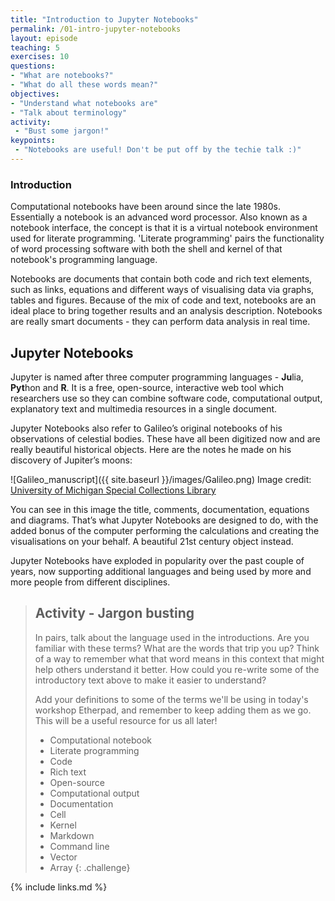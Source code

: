 ```yaml
---
title: "Introduction to Jupyter Notebooks"
permalink: /01-intro-jupyter-notebooks
layout: episode
teaching: 5
exercises: 10
questions:
- "What are notebooks?"
- "What do all these words mean?"
objectives:
- "Understand what notebooks are"
- "Talk about terminology"
activity:
 - "Bust some jargon!"
keypoints:
 - "Notebooks are useful! Don't be put off by the techie talk :)"
---
```


### Introduction

Computational notebooks have been around since the late 1980s.
Essentially a notebook is an advanced word processor.
Also known as a notebook interface, the concept is that it is a virtual notebook environment used
for literate programming.
'Literate programming' pairs the functionality of word processing software with both the shell and
kernel of that notebook's programming language.

Notebooks are documents that contain both code and rich text elements,
such as links, equations and different ways of visualising data via
graphs, tables and figures. Because of the mix of code and text,
notebooks are an ideal place to bring together results and an analysis
description. Notebooks are really smart documents - they can perform
data analysis in real time.

## Jupyter Notebooks

Jupyter is named after three computer programming languages - **Ju**lia, **Pyt**hon and **R**.
 It is a free, open-source, interactive web tool  which researchers use so they can combine software code,
 computational output, explanatory text and multimedia resources in a single document.

Jupyter Notebooks also refer to Galileo’s original notebooks of his observations of celestial bodies.
These have all been digitized now and are really beautiful historical objects.
Here are the notes he made on his discovery of Jupiter’s moons:

![Galileo_manuscript]({{ site.baseurl }}/images/Galileo.png)
Image credit: [University of Michigan Special Collections Library](https://www.lib.umich.edu/special-collections-research-center/galileo-manuscript)

You can see in this image the title, comments, documentation, equations and diagrams.
That’s what Jupyter Notebooks are designed to do, with the added bonus of the computer performing the
 calculations and creating the visualisations on your behalf. A beautiful 21st century object instead.

Jupyter Notebooks have exploded in popularity over the past couple of years, now supporting additional
 languages and being used by more and more people from different disciplines.

> ## Activity - Jargon busting
>
> In pairs, talk about the language used in the introductions. Are you familiar with these terms?
What are the words that trip you up? Think of a way to remember what that word means in this context that might
 help others understand it better. How could you re-write some of the introductory text above to make it
 easier to understand?
>
> Add your definitions to some of the terms we'll be using in today's workshop Etherpad, and remember to keep
 adding them as we go. This will be a useful resource for us all later!
>
> - Computational notebook
> - Literate programming
> - Code
> - Rich text
> - Open-source
> - Computational output
> - Documentation
> - Cell
> - Kernel
> - Markdown
> - Command line
> - Vector
> - Array
{: .challenge}

{% include links.md %}
